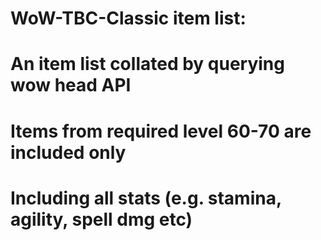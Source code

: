 # WoW-TBC-Classic item list:
# An item list collated by querying wow head API
# Items from required level 60-70 are included only
# Including all stats (e.g. stamina, agility, spell dmg etc)
